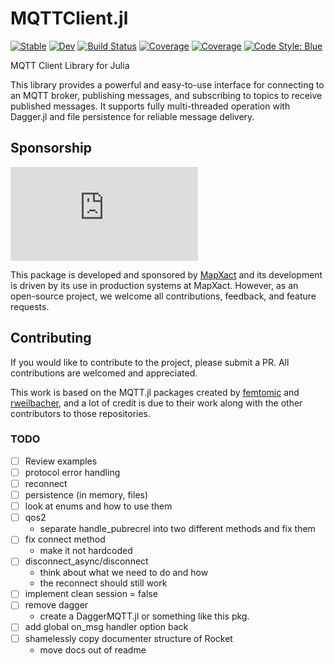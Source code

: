 # MQTTClient.jl

[![Stable](https://img.shields.io/badge/docs-stable-blue.svg)](https://JuliaMQTT.github.io/MQTTClient.jl/stable/)
[![Dev](https://img.shields.io/badge/docs-dev-blue.svg)](https://JuliaMQTT.github.io/MQTTClient.jl/dev/)
[![Build Status](https://github.com/JuliaMQTT/MQTTClient.jl/actions/workflows/CI.yml/badge.svg?branch=main)](https://github.com/JuliaMQTT/MQTTClient.jl/actions/workflows/CI.yml?query=branch%3Amain)
[![Coverage](https://codecov.io/gh/JuliaMQTT/MQTTClient.jl/branch/main/graph/badge.svg)](https://codecov.io/gh/JuliaMQTT/MQTTClient.jl)
[![Coverage](https://coveralls.io/repos/github/JuliaMQTT/MQTTClient.jl/badge.svg?branch=main)](https://coveralls.io/github/JuliaMQTT/MQTTClient.jl?branch=main)
[![Code Style: Blue](https://img.shields.io/badge/code%20style-blue-4495d1.svg)](https://github.com/invenia/BlueStyle)

MQTT Client Library for Julia

This library provides a powerful and easy-to-use interface for connecting to an MQTT broker, publishing messages, and subscribing to topics to receive published messages. It supports fully multi-threaded operation with Dagger.jl and file persistence for reliable message delivery.

## Sponsorship
![sponsor logo](https://www.volkerwessels.com/dynamics/modules/SFIL0200/view.php?fil_Id=366300&thumb_nr=26)

This package is developed and sponsored by [MapXact](https://mapxact.com/) and its development is driven by its use in production systems at MapXact. However, as an open-source project, we welcome all contributions, feedback, and feature requests.

## Contributing

If you would like to contribute to the project, please submit a PR. All contributions are welcomed and appreciated.

This work is based on the MQTT.jl packages created by [femtomic](https://github.com/femtomc/MQTT.jl) and [rweilbacher](https://github.com/rweilbacher/MQTT.jl), and a lot of credit is due to their work along with the other contributors to those repositories.

### TODO

- [ ] Review examples
- [ ] protocol error handling
- [ ] reconnect
- [ ] persistence (in memory, files)
- [ ] look at enums and how to use them
- [ ] qos2 
    * separate handle_pubrecrel into two different methods and fix them
- [ ] fix connect method
    * make it not hardcoded
- [ ] disconnect_async/disconnect
    * think about what we need to do and how
    * the reconnect should still work
- [ ] implement clean session = false
- [ ] remove dagger
    * create a DaggerMQTT.jl or something like this pkg.
- [ ] add global on_msg handler option back
- [ ] shamelessly copy documenter structure of Rocket
    * move docs out of readme